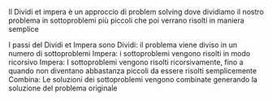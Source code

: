 Il Dividi et impera è un approccio di problem solving dove dividiamo il nostro problema in sottoproblemi più piccoli che poi verrano risolti in maniera semplice

I passi del Dividi et Impera sono
Dividi: il problema viene diviso in un numero di sottoproblemi
Impera: i sottoproblemi vengono risolti in modo ricorsivo
Impera: I sottoproblemi vengono risolti ricorsivamente, fino a quando non diventano abbastanza piccoli da essere risolti semplicemente
Combina: Le soluzioni dei sottoproblemi vengono combinate generando la soluzione del problema originale
